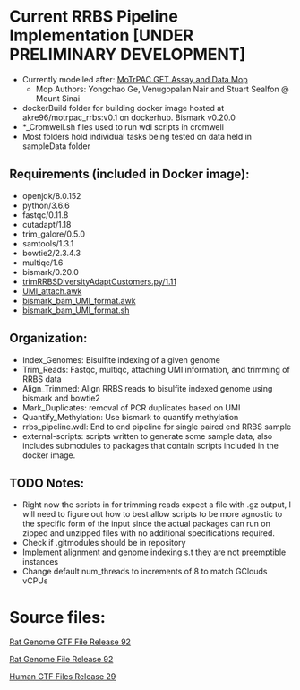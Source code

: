 # Current RRBS Pipeline Implementation [UNDER PRELIMINARY DEVELOPMENT]
  - Currently modelled after: [MoTrPAC GET Assay and Data Mop](https://docs.google.com/document/d/1xlFiax4MTSzNZS3SpG6i3Z3XwuGkMPgONV1QPTObjcA/edit)
    - Mop Authors: Yongchao Ge, Venugopalan Nair and Stuart Sealfon @ Mount Sinai
  - dockerBuild folder for building docker image hosted at akre96/motrpac_rrbs:v0.1 on dockerhub. Bismark v0.20.0 
  - *_Cromwell.sh files used to run wdl scripts in cromwell
  - Most folders hold individual tasks being tested on data held in sampleData folder

## Requirements (included in Docker image):
  - openjdk/8.0.152
  - python/3.6.6
  - fastqc/0.11.8
  - cutadapt/1.18
  - trim_galore/0.5.0
  - samtools/1.3.1
  - bowtie2/2.3.4.3
  - multiqc/1.6
  - bismark/0.20.0
  - [trimRRBSDiversityAdaptCustomers.py/1.11](https://github.com/nugentechnologies/NuMetRRBS/blob/master/trimRRBSdiversityAdaptCustomers.py)
  - [UMI_attach.awk](https://github.com/yongchao/motrpac_rnaseq/blob/master/bin/UMI_attach.awk)
  - [bismark_bam_UMI_format.awk](https://github.com/yongchao/motrpac_rrbs/blob/master/bin/bismark_bam_UMI_format.awk)
  - [bismark_bam_UMI_format.sh](https://github.com/yongchao/motrpac_rrbs/blob/master/bin/bismark_bam_UMI_format.sh)


## Organization:
  - Index_Genomes: Bisulfite indexing of a given genome
  - Trim_Reads: Fastqc, multiqc, attaching UMI information, and trimming of RRBS data
  - Align_Trimmed: Align RRBS reads to bisulfite indexed genome using bismark and bowtie2
  - Mark_Duplicates: removal of PCR duplicates based on UMI
  - Quantify_Methylation: Use bismark to quantify methylation
  - rrbs_pipeline.wdl: End to end pipeline for single paired end RRBS sample
  - external-scripts: scripts written to generate some sample data, also includes submodules to packages that contain scripts included in the docker image.


## TODO Notes:
  - Right now the scripts in for trimming reads expect a file with .gz output, I will need to figure out how to best allow scripts to be more agnostic to the specific form of the input since the actual packages can run on zipped and unzipped files with no additional specifications required.
  - Check if .gitmodules should be in repository
  - Implement alignment and genome indexing s.t they are not preemptible instances
  - Change default num_threads to increments of 8 to match GClouds vCPUs

# Source files:
[Rat Genome GTF File Release 92](http://ftp.ensembl.org/pub/release-92/gtf/rattus_norvegicus/Rattus_norvegicus.Rnor_6.0.92.gtf.gz)

[Rat Genome File Release 92](http://ftp.ensembl.org/pub/release-92/fasta/rattus_norvegicus/dna/Rattus_norvegicus.Rnor_6.0.dna.toplevel.fa.gz)

[Human GTF Files Release 29](https://www.gencodegenes.org/human/)
